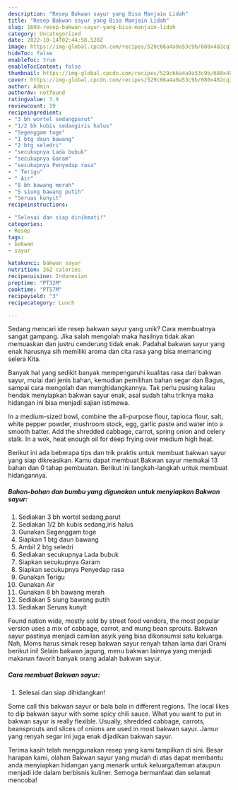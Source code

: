 ```yaml
---
description: "Resep Bakwan sayur yang Bisa Manjain Lidah"
title: "Resep Bakwan sayur yang Bisa Manjain Lidah"
slug: 1699-resep-bakwan-sayur-yang-bisa-manjain-lidah
category: Uncategorized
date: 2022-10-14T02:44:58.528Z
image: https://img-global.cpcdn.com/recipes/529c66a4a9a53c9b/680x482cq70/bakwan-sayur-foto-resep-utama.jpg
hideToc: false
enableToc: true
enableTocContent: false
thumbnail: https://img-global.cpcdn.com/recipes/529c66a4a9a53c9b/680x482cq70/bakwan-sayur-foto-resep-utama.jpg
cover: https://img-global.cpcdn.com/recipes/529c66a4a9a53c9b/680x482cq70/bakwan-sayur-foto-resep-utama.jpg
author: Admin
authorAv: notfound
ratingvalue: 3.9
reviewcount: 19
recipeingredient:
- "3 bh wortel sedangparut"
- "1/2 bh kubis sedangiris halus"
- "Segenggam toge"
- "1 btg daun bawang"
- "2 btg seledri"
- "secukupnya Lada bubuk"
- "secukupnya Garam"
- "secukupnya Penyedap rasa"
- " Terigu"
- " Air"
- "8 bh bawang merah"
- "5 siung bawang putih"
- "Seruas kunyit"
recipeinstructions:

- "Selesai dan siap dinikmati!"
categories:
- Resep
tags:
- bakwan
- sayur

katakunci: bakwan sayur 
nutrition: 262 calories
recipecuisine: Indonesian
preptime: "PT32M"
cooktime: "PT57M"
recipeyield: "3"
recipecategory: Lunch

---
```





Sedang mencari ide resep bakwan sayur yang unik? Cara membuatnya sangat gampang. Jika salah mengolah maka hasilnya tidak akan memuaskan dan justru cenderung tidak enak. Padahal bakwan sayur yang enak harusnya sih memiliki aroma dan cita rasa yang bisa memancing selera Kita.





Banyak hal yang sedikit banyak mempengaruhi kualitas rasa dari bakwan sayur, mulai dari jenis bahan, kemudian pemilihan bahan segar dan Bagus, sampai cara mengolah dan menghidangkannya. Tak perlu pusing kalau hendak menyiapkan bakwan sayur enak,      asal sudah tahu triknya maka hidangan ini bisa menjadi sajian istimewa.














In a medium-sized bowl, combine the all-purpose flour, tapioca flour, salt, white pepper powder, mushroom stock, egg, garlic paste and water into a smooth batter. Add the shredded cabbage, carrot, spring onion and celery stalk. In a wok, heat enough oil for deep frying over medium high heat.






Berikut ini ada beberapa tips dan trik praktis untuk membuat bakwan sayur yang siap dikreasikan. Kamu dapat membuat Bakwan sayur memakai 13 bahan dan 0 tahap pembuatan. Berikut ini langkah-langkah untuk membuat hidangannya.

<!--inarticleads1-->

##### Bahan-bahan dan bumbu yang digunakan untuk menyiapkan Bakwan sayur:

1. Sediakan 3 bh wortel sedang,parut
1. Sediakan 1/2 bh kubis sedang,iris halus
1. Gunakan Segenggam toge
1. Siapkan 1 btg daun bawang
1. Ambil 2 btg seledri
1. Sediakan secukupnya Lada bubuk
1. Siapkan secukupnya Garam
1. Siapkan secukupnya Penyedap rasa
1. Gunakan  Terigu
1. Gunakan  Air
1. Gunakan 8 bh bawang merah
1. Sediakan 5 siung bawang putih
1. Sediakan Seruas kunyit


Found nation wide, mostly sold by street food vendors, the most popular version uses a mix of cabbage, carrot, and mung bean sprouts. Bakwan sayur pastinya menjadi camilan asyik yang bisa dikonsumsi satu keluarga. Nah, Moms harus simak resep bakwan sayur renyah tahan lama dari Orami berikut ini! Selain bakwan jagung, menu bakwan lainnya yang menjadi makanan favorit banyak orang adalah bakwan sayur. 

<!--inarticleads2-->

##### Cara membuat Bakwan sayur:


1. Selesai dan siap dihidangkan!

Some call this bakwan sayur or bala bala in different regions. The local likes to dip bakwan sayur with some spicy chili sauce. What you want to put in bakwan sayur is really flexible. Usually, shredded cabbage, carrots, beansprouts and slices of onions are used in most bakwan sayur. Jamur yang renyah segar ini juga enak dijadikan bakwan sayur. 

Terima kasih telah menggunakan resep yang kami tampilkan di sini. Besar harapan kami, olahan Bakwan sayur yang mudah di atas dapat membantu anda menyiapkan hidangan yang menarik untuk keluarga/teman ataupun menjadi ide dalam berbisnis kuliner. Semoga bermanfaat dan selamat mencoba!
